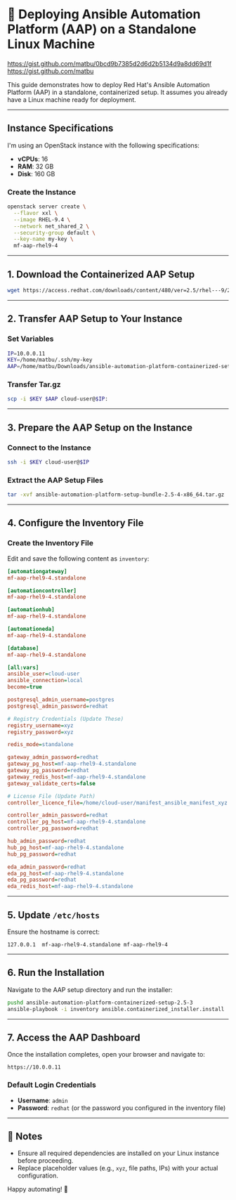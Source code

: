 # 🚀 Deploying Ansible Automation Platform (AAP) on a Standalone Linux Machine

https://gist.github.com/matbu/0bcd9b7385d2d6d2b5134d9a8dd69d1f
https://gist.github.com/matbu

This guide demonstrates how to deploy Red Hat's Ansible Automation Platform (AAP) in a standalone, containerized setup. It assumes you already have a Linux machine ready for deployment.

---

## **Instance Specifications**
I'm using an OpenStack instance with the following specifications:
- **vCPUs**: 16  
- **RAM**: 32 GB  
- **Disk**: 160 GB  

### Create the Instance
```bash
openstack server create \
  --flavor xxl \
  --image RHEL-9.4 \
  --network net_shared_2 \
  --security-group default \
  --key-name my-key \
  mf-aap-rhel9-4
```

---

## **1. Download the Containerized AAP Setup**

```bash
wget https://access.redhat.com/downloads/content/480/ver=2.5/rhel---9/2.5/x86_64/product-software
```

---

## **2. Transfer AAP Setup to Your Instance**

### Set Variables
```bash
IP=10.0.0.11
KEY=/home/matbu/.ssh/my-key
AAP=/home/matbu/Downloads/ansible-automation-platform-containerized-setup-2.5-3.tar.gz
```

### Transfer Tar.gz
```bash
scp -i $KEY $AAP cloud-user@$IP:
```

---

## **3. Prepare the AAP Setup on the Instance**

### Connect to the Instance
```bash
ssh -i $KEY cloud-user@$IP
```

### Extract the AAP Setup Files
```bash
tar -xvf ansible-automation-platform-setup-bundle-2.5-4-x86_64.tar.gz
```

---

## **4. Configure the Inventory File**

### Create the Inventory File
Edit and save the following content as `inventory`:
```ini
[automationgateway]
mf-aap-rhel9-4.standalone

[automationcontroller]
mf-aap-rhel9-4.standalone

[automationhub]
mf-aap-rhel9-4.standalone

[automationeda]
mf-aap-rhel9-4.standalone

[database]
mf-aap-rhel9-4.standalone

[all:vars]
ansible_user=cloud-user
ansible_connection=local
become=true

postgresql_admin_username=postgres
postgresql_admin_password=redhat

# Registry Credentials (Update These)
registry_username=xyz
registry_password=xyz

redis_mode=standalone

gateway_admin_password=redhat
gateway_pg_host=mf-aap-rhel9-4.standalone
gateway_pg_password=redhat
gateway_redis_host=mf-aap-rhel9-4.standalone
gateway_validate_certs=false

# License File (Update Path)
controller_licence_file=/home/cloud-user/manifest_ansible_manifest_xyz.zip

controller_admin_password=redhat
controller_pg_host=mf-aap-rhel9-4.standalone
controller_pg_password=redhat

hub_admin_password=redhat
hub_pg_host=mf-aap-rhel9-4.standalone
hub_pg_password=redhat  

eda_admin_password=redhat
eda_pg_host=mf-aap-rhel9-4.standalone
eda_pg_password=redhat
eda_redis_host=mf-aap-rhel9-4.standalone
```

---

## **5. Update `/etc/hosts`**

Ensure the hostname is correct:
```plaintext
127.0.0.1  mf-aap-rhel9-4.standalone mf-aap-rhel9-4
```

---

## **6. Run the Installation**

Navigate to the AAP setup directory and run the installer:
```bash
pushd ansible-automation-platform-containerized-setup-2.5-3
ansible-playbook -i inventory ansible.containerized_installer.install
```

---

## **7. Access the AAP Dashboard**

Once the installation completes, open your browser and navigate to:
```
https://10.0.0.11
```

### Default Login Credentials
- **Username**: `admin`
- **Password**: `redhat` (or the password you configured in the inventory file)

---

## **📌 Notes**
- Ensure all required dependencies are installed on your Linux instance before proceeding.
- Replace placeholder values (e.g., `xyz`, file paths, IPs) with your actual configuration.

Happy automating! 🎉
